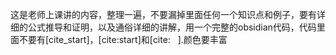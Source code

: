 这是老师上课讲的内容，整理一遍，不要漏掉里面任何一个知识点和例子，要有详细的公式推导和证明，以及通俗详细的讲解，用一个完整的obsidian代码，代码里面不要有[cite_start]，[cite:start]和[cite:   ].颜色要丰富

